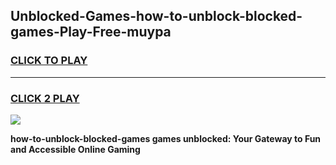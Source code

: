 
## Unblocked-Games-how-to-unblock-blocked-games-Play-Free-muypa
<h3>
<a href="https://premium76.site?title=how-to-unblock-blocked-games&ref=18A">CLICK TO PLAY</a></h3>
<hr>

<h3>
<a href="https://premium76.site?title=how-to-unblock-blocked-games&ref=18A">CLICK 2 PLAY</a>
  
</h3>

<a href="https://premium76.site?title=how-to-unblock-blocked-games&ref=18A"><img src="https://clearcache.store/games.png"></a>


**how-to-unblock-blocked-games games unblocked: Your Gateway to Fun and Accessible Online Gaming**
